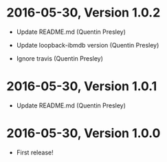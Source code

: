 2016-05-30, Version 1.0.2
=========================

 * Update README.md (Quentin Presley)

 * Update loopback-ibmdb version (Quentin Presley)

 * Ignore travis (Quentin Presley)


2016-05-30, Version 1.0.1
=========================

 * Update README.md (Quentin Presley)


2016-05-30, Version 1.0.0
=========================

 * First release!
